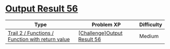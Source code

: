 # [Output Result 56](https://www.codetree.ai/trails/complete/curated-cards/challenge-reading-k201732)

|Type|Problem XP|Difficulty|
|---|---|---|
|[Trail 2 / Functions / Function with return value](https://www.codetree.ai/trail-info/novice-mid/)|[[Challenge]Output Result 56](https://www.codetree.ai/trails/complete/curated-cards/challenge-reading-k201732/)|Medium|

